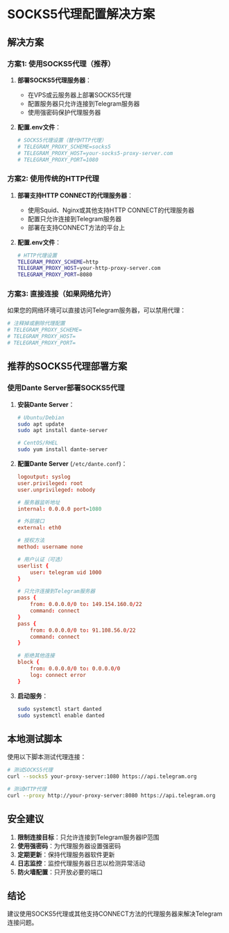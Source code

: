 # SOCKS5代理配置解决方案



## 解决方案

### 方案1: 使用SOCKS5代理（推荐）

1. **部署SOCKS5代理服务器**：
   - 在VPS或云服务器上部署SOCKS5代理
   - 配置服务器只允许连接到Telegram服务器
   - 使用强密码保护代理服务器

2. **配置.env文件**：
   ```bash
   # SOCKS5代理设置（替代HTTP代理）
   # TELEGRAM_PROXY_SCHEME=socks5
   # TELEGRAM_PROXY_HOST=your-socks5-proxy-server.com
   # TELEGRAM_PROXY_PORT=1080
   ```

### 方案2: 使用传统的HTTP代理

1. **部署支持HTTP CONNECT的代理服务器**：
   - 使用Squid、Nginx或其他支持HTTP CONNECT的代理服务器
   - 配置只允许连接到Telegram服务器
   - 部署在支持CONNECT方法的平台上

2. **配置.env文件**：
   ```bash
   # HTTP代理设置
   TELEGRAM_PROXY_SCHEME=http
   TELEGRAM_PROXY_HOST=your-http-proxy-server.com
   TELEGRAM_PROXY_PORT=8080
   ```

### 方案3: 直接连接（如果网络允许）

如果您的网络环境可以直接访问Telegram服务器，可以禁用代理：

```bash
# 注释掉或删除代理配置
# TELEGRAM_PROXY_SCHEME=
# TELEGRAM_PROXY_HOST=
# TELEGRAM_PROXY_PORT=
```

## 推荐的SOCKS5代理部署方案

### 使用Dante Server部署SOCKS5代理

1. **安装Dante Server**：
   ```bash
   # Ubuntu/Debian
   sudo apt update
   sudo apt install dante-server
   
   # CentOS/RHEL
   sudo yum install dante-server
   ```

2. **配置Dante Server** (`/etc/dante.conf`)：
   ```conf
   logoutput: syslog
   user.privileged: root
   user.unprivileged: nobody
   
   # 服务器监听地址
   internal: 0.0.0.0 port=1080
   
   # 外部接口
   external: eth0
   
   # 授权方法
   method: username none
   
   # 用户认证（可选）
   userlist {
       user: telegram uid 1000
   }
   
   # 只允许连接到Telegram服务器
   pass {
       from: 0.0.0.0/0 to: 149.154.160.0/22
       command: connect
   }
   pass {
       from: 0.0.0.0/0 to: 91.108.56.0/22
       command: connect
   }
   
   # 拒绝其他连接
   block {
       from: 0.0.0.0/0 to: 0.0.0.0/0
       log: connect error
   }
   ```

3. **启动服务**：
   ```bash
   sudo systemctl start danted
   sudo systemctl enable danted
   ```

## 本地测试脚本

使用以下脚本测试代理连接：

```bash
# 测试SOCKS5代理
curl --socks5 your-proxy-server:1080 https://api.telegram.org

# 测试HTTP代理
curl --proxy http://your-proxy-server:8080 https://api.telegram.org
```

## 安全建议

1. **限制连接目标**：只允许连接到Telegram服务器IP范围
2. **使用强密码**：为代理服务器设置强密码
3. **定期更新**：保持代理服务器软件更新
4. **日志监控**：监控代理服务器日志以检测异常活动
5. **防火墙配置**：只开放必要的端口

## 结论

建议使用SOCKS5代理或其他支持CONNECT方法的代理服务器来解决Telegram连接问题。